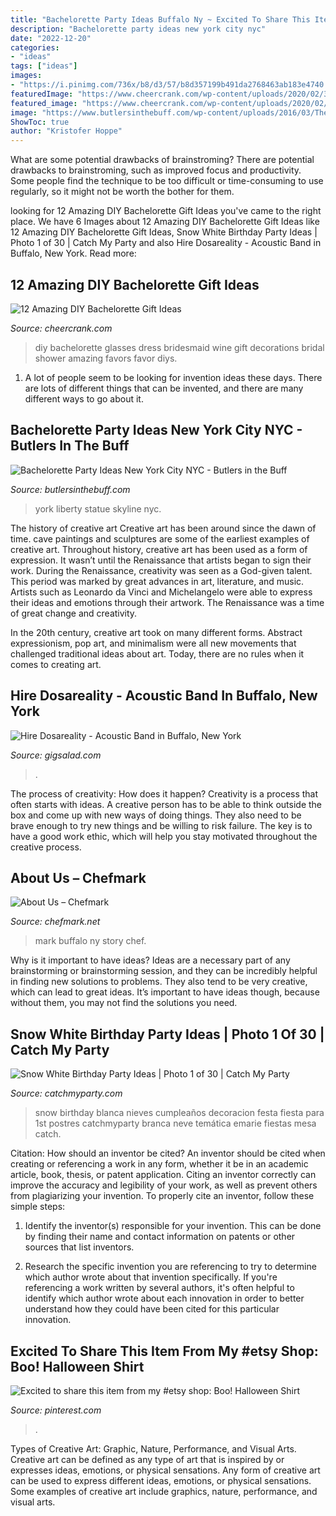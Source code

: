 ```yaml
---
title: "Bachelorette Party Ideas Buffalo Ny ~ Excited To Share This Item From My #etsy Shop: Boo! Halloween Shirt"
description: "Bachelorette party ideas new york city nyc"
date: "2022-12-20"
categories:
- "ideas"
tags: ["ideas"]
images:
- "https://i.pinimg.com/736x/b8/d3/57/b8d357199b491da2768463ab183e4740.jpg"
featuredImage: "https://www.cheercrank.com/wp-content/uploads/2020/02/3.jpg"
featured_image: "https://www.cheercrank.com/wp-content/uploads/2020/02/3.jpg"
image: "https://www.butlersinthebuff.com/wp-content/uploads/2016/03/The-Statue-of-Liberty-and-Manhattan-Skyline-New-York-City-NY.jpg"
ShowToc: true
author: "Kristofer Hoppe"
---
```



What are some potential drawbacks of brainstroming?
There are potential drawbacks to brainstroming, such as improved focus and productivity. Some people find the technique to be too difficult or time-consuming to use regularly, so it might not be worth the bother for them.

	

		
looking for 12 Amazing DIY Bachelorette Gift Ideas you've came to the right place. We have 6 Images about 12 Amazing DIY Bachelorette Gift Ideas like 12 Amazing DIY Bachelorette Gift Ideas, Snow White Birthday Party Ideas | Photo 1 of 30 | Catch My Party and also Hire Dosareality - Acoustic Band in Buffalo, New York. Read more:
		
    
## 12 Amazing DIY Bachelorette Gift Ideas

<img loading=lazy src="https://www.cheercrank.com/wp-content/uploads/2020/02/3.jpg" onerror="this.onerror=null;this.src='https://tse2.mm.bing.net/th?id=OIP.B8rvCUHexug-e7V1jllA4wHaEK&amp;pid=15.1';" alt="12 Amazing DIY Bachelorette Gift Ideas">

_Source: cheercrank.com_

>diy bachelorette glasses dress bridesmaid wine gift decorations bridal shower amazing favors favor diys. 

	

1. A lot of people seem to be looking for invention ideas these days. There are lots of different things that can be invented, and there are many different ways to go about it. 

    
## Bachelorette Party Ideas New York City NYC - Butlers In The Buff

<img loading=lazy src="https://www.butlersinthebuff.com/wp-content/uploads/2016/03/The-Statue-of-Liberty-and-Manhattan-Skyline-New-York-City-NY.jpg" onerror="this.onerror=null;this.src='https://tse4.mm.bing.net/th?id=OIP.X4H9cHCzTWCjoyU-QiaTPQHaE8&amp;pid=15.1';" alt="Bachelorette Party Ideas New York City NYC - Butlers in the Buff">

_Source: butlersinthebuff.com_

>york liberty statue skyline nyc. 

	

The history of creative art
Creative art has been around since the dawn of time. cave paintings and sculptures are some of the earliest examples of creative art. Throughout history, creative art has been used as a form of expression. It wasn’t until the Renaissance that artists began to sign their work.
During the Renaissance, creativity was seen as a God-given talent. This period was marked by great advances in art, literature, and music. Artists such as Leonardo da Vinci and Michelangelo were able to express their ideas and emotions through their artwork. The Renaissance was a time of great change and creativity.

In the 20th century, creative art took on many different forms. Abstract expressionism, pop art, and minimalism were all new movements that challenged traditional ideas about art. Today, there are no rules when it comes to creating art.

    
## Hire Dosareality - Acoustic Band In Buffalo, New York

<img loading=lazy src="https://img.youtube.com/vi/2qBGBiMouJw/0.jpg" onerror="this.onerror=null;this.src='https://tse3.mm.bing.net/th?id=OIP.OsXdI14mroaEksJo2LJ5BwHaFj&amp;pid=15.1';" alt="Hire Dosareality - Acoustic Band in Buffalo, New York">

_Source: gigsalad.com_

>. 

	

The process of creativity: How does it happen?
Creativity is a process that often starts with ideas. A creative person has to be able to think outside the box and come up with new ways of doing things. They also need to be brave enough to try new things and be willing to risk failure. The key is to have a good work ethic, which will help you stay motivated throughout the creative process.

    
## About Us – Chefmark

<img loading=lazy src="http://chefmark.net/wp-content/uploads/2017/03/CM13.jpg" onerror="this.onerror=null;this.src='https://tse3.mm.bing.net/th?id=OIP.B5i-KUiN7WyRbwy0GxmzrwAAAA&amp;pid=15.1';" alt="About Us – Chefmark">

_Source: chefmark.net_

>mark buffalo ny story chef. 

	

Why is it important to have ideas?
Ideas are a necessary part of any brainstorming or brainstorming session, and they can be incredibly helpful in finding new solutions to problems. They also tend to be very creative, which can lead to great ideas. It’s important to have ideas though, because without them, you may not find the solutions you need.

    
## Snow White Birthday Party Ideas | Photo 1 Of 30 | Catch My Party

<img loading=lazy src="https://photos-cdn.catchmyparty.com/PL/photos/0145/1422/032.jpg" onerror="this.onerror=null;this.src='https://tse2.mm.bing.net/th?id=OIP.YE34ud8ObROuz-TqxkBqtQHaJ6&amp;pid=15.1';" alt="Snow White Birthday Party Ideas | Photo 1 of 30 | Catch My Party">

_Source: catchmyparty.com_

>snow birthday blanca nieves cumpleaños decoracion festa fiesta para 1st postres catchmyparty branca neve temática emarie fiestas mesa catch. 

	

Citation: How should an inventor be cited?
An inventor should be cited when creating or referencing a work in any form, whether it be in an academic article, book, thesis, or patent application. Citing an inventor correctly can improve the accuracy and legibility of your work, as well as prevent others from plagiarizing your invention. To properly cite an inventor, follow these simple steps:
1. Identify the inventor(s) responsible for your invention. This can be done by finding their name and contact information on patents or other sources that list inventors.

2. Research the specific invention you are referencing to try to determine which author wrote about that invention specifically. If you're referencing a work written by several authors, it's often helpful to identify which author wrote about each innovation in order to better understand how they could have been cited for this particular innovation.


    
## Excited To Share This Item From My #etsy Shop: Boo! Halloween Shirt

<img loading=lazy src="https://i.pinimg.com/736x/b8/d3/57/b8d357199b491da2768463ab183e4740.jpg" onerror="this.onerror=null;this.src='https://tse3.mm.bing.net/th?id=OIP._cGMHRY4AD4iFW6109_GsAHaJ3&amp;pid=15.1';" alt="Excited to share this item from my #etsy shop: Boo! Halloween Shirt">

_Source: pinterest.com_

>. 

	

Types of Creative Art: Graphic, Nature, Performance, and Visual Arts.
Creative art can be defined as any type of art that is inspired by or expresses ideas, emotions, or physical sensations. Any form of creative art can be used to express different ideas, emotions, or physical sensations. Some examples of creative art include graphics, nature, performance, and visual arts.

